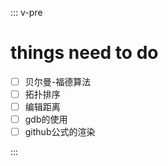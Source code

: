 ::: v-pre
# things need to do

- [ ] 贝尔曼-福德算法
- [ ] 拓扑排序
- [ ] 编辑距离
- [ ] gdb的使用
- [ ] github公式的渲染

:::